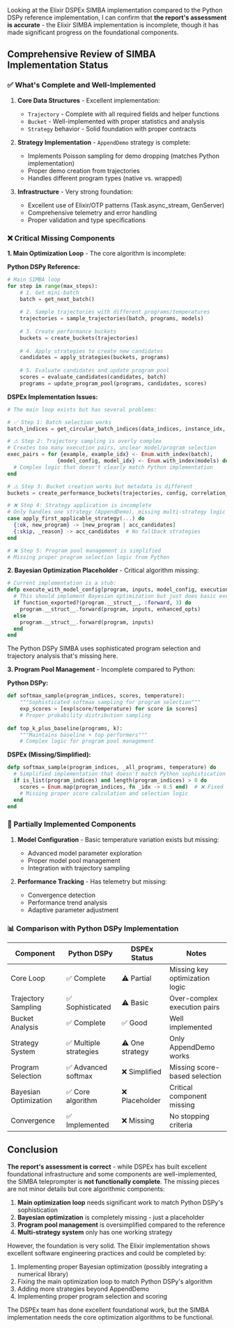 Looking at the Elixir DSPEx SIMBA implementation compared to the Python DSPy reference implementation, I can confirm that **the report's assessment is accurate** - the Elixir SIMBA implementation is incomplete, though it has made significant progress on the foundational components.

## Comprehensive Review of SIMBA Implementation Status

### ✅ What's Complete and Well-Implemented

1. **Core Data Structures** - Excellent implementation:
   - `Trajectory` - Complete with all required fields and helper functions
   - `Bucket` - Well-implemented with proper statistics and analysis
   - `Strategy` behavior - Solid foundation with proper contracts

2. **Strategy Implementation** - `AppendDemo` strategy is complete:
   - Implements Poisson sampling for demo dropping (matches Python implementation)
   - Proper demo creation from trajectories
   - Handles different program types (native vs. wrapped)

3. **Infrastructure** - Very strong foundation:
   - Excellent use of Elixir/OTP patterns (Task.async_stream, GenServer)
   - Comprehensive telemetry and error handling
   - Proper validation and type specifications

### ❌ Critical Missing Components

**1. Main Optimization Loop** - The core algorithm is incomplete:

**Python DSPy Reference:**
```python
# Main SIMBA loop
for step in range(max_steps):
    # 1. Get mini-batch
    batch = get_next_batch()
    
    # 2. Sample trajectories with different programs/temperatures
    trajectories = sample_trajectories(batch, programs, models)
    
    # 3. Create performance buckets
    buckets = create_buckets(trajectories)
    
    # 4. Apply strategies to create new candidates
    candidates = apply_strategies(buckets, programs)
    
    # 5. Evaluate candidates and update program pool
    scores = evaluate_candidates(candidates, batch)
    programs = update_program_pool(programs, candidates, scores)
```

**DSPEx Implementation Issues:**
```elixir
# The main loop exists but has several problems:

# ✅ Step 1: Batch selection works
batch_indices = get_circular_batch_indices(data_indices, instance_idx, config.bsize)

# ⚠️ Step 2: Trajectory sampling is overly complex
# Creates too many execution pairs, unclear model/program selection
exec_pairs = for {example, example_idx} <- Enum.with_index(batch),
                {model_config, model_idx} <- Enum.with_index(models) do
  # Complex logic that doesn't clearly match Python implementation
end

# ⚠️ Step 3: Bucket creation works but metadata is different
buckets = create_performance_buckets(trajectories, config, correlation_id)

# ❌ Step 4: Strategy application is incomplete
# Only handles one strategy (AppendDemo), missing multi-strategy logic
case apply_first_applicable_strategy(...) do
  {:ok, new_program} -> [new_program | acc_candidates]
  {:skip, _reason} -> acc_candidates  # No fallback strategies
end

# ❌ Step 5: Program pool management is simplified
# Missing proper program selection logic from Python
```

**2. Bayesian Optimization Placeholder** - Critical algorithm missing:

```elixir
# Current implementation is a stub:
defp execute_with_model_config(program, inputs, model_config, execution_opts) do
  # This should implement Bayesian optimization but just does basic execution
  if function_exported?(program.__struct__, :forward, 3) do
    program.__struct__.forward(program, inputs, enhanced_opts)
  else
    program.__struct__.forward(program, inputs)
  end
end
```

The Python DSPy SIMBA uses sophisticated program selection and trajectory analysis that's missing here.

**3. Program Pool Management** - Incomplete compared to Python:

**Python DSPy:**
```python
def softmax_sample(program_indices, scores, temperature):
    """Sophisticated softmax sampling for program selection"""
    exp_scores = [exp(score/temperature) for score in scores]
    # Proper probability distribution sampling
    
def top_k_plus_baseline(programs, k):
    """Maintains baseline + top performers"""
    # Complex logic for program pool management
```

**DSPEx (Missing/Simplified):**
```elixir
defp softmax_sample(program_indices, _all_programs, temperature) do
  # Simplified implementation that doesn't match Python sophistication
  if is_list(program_indices) and length(program_indices) > 0 do
    scores = Enum.map(program_indices, fn _idx -> 0.5 end)  # ❌ Fixed scores!
    # Missing proper score calculation and selection logic
  end
end
```

### 🔄 Partially Implemented Components

1. **Model Configuration** - Basic temperature variation exists but missing:
   - Advanced model parameter exploration
   - Proper model pool management
   - Integration with trajectory sampling

2. **Performance Tracking** - Has telemetry but missing:
   - Convergence detection
   - Performance trend analysis
   - Adaptive parameter adjustment

### 📊 Comparison with Python DSPy Implementation

| Component | Python DSPy | DSPEx Status | Notes |
|-----------|-------------|--------------|-------|
| Core Loop | ✅ Complete | ⚠️ Partial | Missing key optimization logic |
| Trajectory Sampling | ✅ Sophisticated | ⚠️ Basic | Over-complex execution pairs |
| Bucket Analysis | ✅ Complete | ✅ Good | Well implemented |
| Strategy System | ✅ Multiple strategies | ⚠️ One strategy | Only AppendDemo works |
| Program Selection | ✅ Advanced softmax | ❌ Simplified | Missing score-based selection |
| Bayesian Optimization | ✅ Core algorithm | ❌ Placeholder | Critical component missing |
| Convergence | ✅ Implemented | ❌ Missing | No stopping criteria |

## Conclusion

**The report's assessment is correct** - while DSPEx has built excellent foundational infrastructure and some components are well-implemented, the SIMBA teleprompter is **not functionally complete**. The missing pieces are not minor details but core algorithmic components:

1. **Main optimization loop** needs significant work to match Python DSPy's sophistication
2. **Bayesian optimization** is completely missing - just a placeholder
3. **Program pool management** is oversimplified compared to the reference
4. **Multi-strategy system** only has one working strategy

However, the foundation is very solid. The Elixir implementation shows excellent software engineering practices and could be completed by:

1. Implementing proper Bayesian optimization (possibly integrating a numerical library)
2. Fixing the main optimization loop to match Python DSPy's algorithm
3. Adding more strategies beyond AppendDemo
4. Implementing proper program selection and scoring

The DSPEx team has done excellent foundational work, but the SIMBA implementation needs the core optimization algorithms to be functional.
